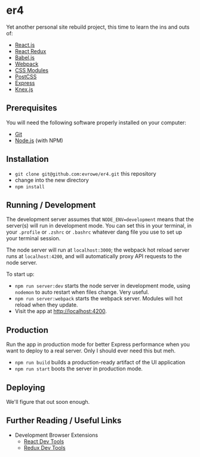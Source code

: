 # er4

Yet another personal site rebuild project, this time to learn the ins and outs of:

* [React.js](http://facebook.github.io/react)
* [React Redux](https://github.com/reactjs/react-redux)
* [Babel.js](https://babeljs.io)
* [Webpack](https://webpack.github.io)
* [CSS Modules](https://github.com/css-modules/css-modules)
* [PostCSS](http://postcss.org)
* [Express](http://expressjs.com)
* [Knex.js](http://knexjs.org)

## Prerequisites

You will need the following software properly installed on your computer:

* [Git](http://git-scm.com/)
* [Node.js](http://nodejs.org/) (with NPM)

## Installation

* `git clone git@github.com:evrowe/er4.git` this repository
* change into the new directory
* `npm install`

## Running / Development

The development server assumes that `NODE_ENV=development` means that the server(s)
will run in development mode. You can set this in your terminal, in your `.profile`
or `.zshrc` or `.bashrc` whatever dang file you use to set up your terminal session.

The node server will run at `localhost:3000`; the webpack hot reload server runs at
`localhost:4200`, and will automatically proxy API requests to the node server.

To start up:
* `npm run server:dev` starts the node server in development mode, using `nodemon`
to auto restart when files change. Very useful.
* `npm run server:webpack` starts the webpack server. Modules will hot reload when
they update.
* Visit the app at [http://localhost:4200](http://localhost:4200).

## Production

Run the app in production mode for better Express performance when you want to
deploy to a real server. Only I should ever need this but meh.

* `npm run build` builds a production-ready artifact of the UI application
* `npm run start` boots the server in production mode.

## Deploying

We'll figure that out soon enough.

## Further Reading / Useful Links

* Development Browser Extensions
  * [React Dev Tools](https://github.com/facebook/react-devtools)
  * [Redux Dev Tools](https://github.com/gaearon/redux-devtools)
